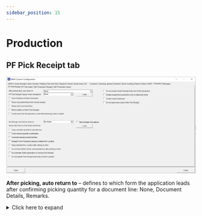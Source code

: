 ```yaml
---
sidebar_position: 15
---
```


# Production

## PF Pick Receipt tab

![Production ProcessForce Pick Receipt](./media/production/cc-production-pf-pick-receipt.png)

**After picking, auto return to** – defines to which form the application leads after confirming picking quantity for a document line: None, Document Details, Remarks.
    <details>
    <summary>Click here to expand</summary>
    <div>
    **Document Details Workflow**

        ![Document Details Workflow](./media/return-grpo/document-details-workflow.png)

        **Remarks**

        ![Remarks](./media/production/remarks.png)
    </div>
    </details>

**PF Pick Receipt PopUp Timer checkpoint** – None, Select the base document, Select Item on the list, Pick quantity to the first line, Save Document

**Scan DocNum on Base Document** – On selecting the Pick Receipt or Manufacturing Order window, scanning will work by DocNum instead of DocEntry.

**Show only picked items from all pick receipts** – narrow the list of displayed Items to only those with a picked quantity greater than 0.

**Show only Final Good Item** – narrow the list of displayed items to only the Final Good Item.

**Block creation of new Pick Receipts** –  this option blocks the user from creating new Pick Receipts. WMS users will be able only to work on Pick Receipts created in the SAP. Enabling this option disables the following option: "Create new Pick Receipt when a new Manufacturing Order is added."

**Create a new Pick Receipt when a new Manufacturing Order is added** – creates a new Pick Receipt Instead of adding its content to the currently opened one.

**Set Storage Unit default action and Skip Storage Unit options** – after selecting a line, Storage Unit options are displayed, allowing a user to create storage units or continue packing the last created one. Selecting a default action, "New SU" or "New SU Each Pick," will automatically skip displaying Storage Unit options.

    <details>
    <summary>Click here to expand</summary>
    <div>
    After selecting a line, Storage Unit options allow users to create storage units or continue packing the last created one.

    Selecting a default action, either "New SU" or "New SU Each Pick" will automatically skip displaying Storage Unit options.

        ![Storage Unit](./media/production/storage-unit.png)
    </div>
    </details>

**Show extra field on Pick Batch Workflow** – displays an extra field on selecting batch if and only if the SQL query was provided after pressing the "Load" button:

    <details>
    <summary>Click here to expand</summary>
    <div>
    ![Extra Field](./media/production/extra-field.png)
    </div>
    </details>

**Copy available quantity to Quantity box** – copies remaining quantity to the quantity box.

**Force manual quantity confirmation** – blocks the "Fast scan" on the document. For each performed scan, the user has to manually confirm the quantity, i.e., press the save button before adding the item with a scan.

**Overwrite already picked batches** – when a Batch is already picked for a line, for example, in SAP Business One, then picking the same batch in WMS will overwrite its quantity rather than adding to what was already picked.

**Receipt from production always to default Bin Location** – when receipting to a warehouse with bin locations, the default bin will be automatically chosen. Selecting other bin locations will be blocked.

**Keep selected Bin Location after adding an item** – after picking an Item, the Bin Location field will not be cleared (keeping the same Bin Location)

**Do not clear Batch, Serial, and quantity after picking an item** – changed from the old version where those fields were not cleared after picking.

**No automatic batch generation on saving Pick Receipt** – by default, when picking a batch item is not required to enter a batch number – it will be generated automatically. This option disables this feature.

**Do not update the Pick Receipt each time an Item is picked** – by default when an item is picked, the Pick Receipt document is updated, and information about it is displayed. Enabling this checkbox will disable this feature. To update the Pick Receipt, a user will have to save the transaction from the "Remarks" window, which will, by default, create a Goods Receipt document.

**Do not create Goods Receipt at the end of the transaction** - Pressing the Save to DB button on the "Remarks" window will not create a Goods Receipt document – allowing to create such a document from the SAP Business One level.
Enabling this option will disable the possibility of creating Storage Units on the Pick Receipt transaction, as creating the Goods Receipt document in SAP B1 will lead to a loss of information about the Storage Units. The Storage Units Options window will also be skipped.

<details>
<summary>Click here to expand</summary>
<div>
    ![Remarks Wndow](./media/production/remarks-window.png)
</div>
</details>

**Enable Receipt From Production only on data entry level** - To create a Receipt From Production, i.e., a Goods Receipt document, the user has to enter the line and then press the right arrow to enter the Remarks window:
<details>
<summary>Click here to expand</summary>
<div>
    ![Receipt from Production](./media/production/receipts-from-production.png)
</div>
</details>

**Enable Select Employee** - gives possibility to receipt the quantity as one of the users configured in SAP Business One.

<details>
<summary>Click here to expand</summary>
<div>
    ![Select Employee](./media/production/enable-select-employee.png)
</div>
</details>

**Do not save every scan to the Pick Receipt** - possibility to remain on the Quantity screen and scan labels one by one without updating the Pick Receipt every time, but only after pressing Save.

## PF Pick Order tab

![Pick Order](./media/custom-configuration-after-scanning.webp)

**After scanning the item, auto return to** – choose to go either to the Document Details or stay on the Quantity form after scanning an Item barcode

**PF Pick Order PopUp Timer checkpoint** – None, Select the base document, Select Item on the list, Pick quantity to the first line, Save Document. It is possibile to set pop-up timer checkpoint for one of the points.

**Copy available quantities to the Quantity box in Pick Order** – copies available quantity to the quantity box.

**Enable Substitutes Items in Pick Order** – the option allows use in Pick Order. The option can be deactivated when not needed.

**Block creation of new Pick Orders** - block adding items from different Manufacturing Orders - removes button from the Add tooltip.
    <details>
    <summary>Click here to expand</summary>
    <div>
    ![Pick Order](./media/production/items-to-pick-order.png)
    </div>
    </details>

**Scan DocNum on Base Document** – on selecting a Pick Order or Manufacturing Order window; scanning will work by DocNum instead of DocEntry.

**Do not create a Goods Issue at the end of the transaction** – when this option is checked, a Goods Issue document is not created at the end of the transaction. The user then can confirm and create it from ProcessForce → Pick Order level.

## SAP Production Receipt tab

![Custom Configuration](./media/custom-configuration-production-sap-production-receipt.webp)

**After picking, auto return to:** – defines to which form the application goes back after confirmation of receipt on a document line. The available options: Document Details and Item Details

**Force manual quantity confirmation** – checking this checkbox force manual quantity confirmation – scanned quantity will be added to a quantity field but must be confirmed by pressing the–screen button. If the checkbox is not checked, the scanned quantity is automatically approved.

**Enable adding Items with an empty Bin Code field** – this option allows you to add items from bins without indicating a specific location.

**Scan DocNum on the Base Document selection window** – checking this option allows you to scan a document by Docnum, not by DocEntry, if a base document was chosen.

**Forbid receipt of greater quantities than defined on the Production Order.** When the option is checked, receiving a quantity larger than it is on the related Manufacturing Order is impossible.

**Permit receipt of each Batch only once** – this option allows you to receive a specific batch number only once.

**Keep the selected Bin Location after adding an Item** – self-explanatory.

## SAP Production Issue tab

![SAP Production Issue](./media/cc-sap-production-issue.webp)

**Skip Warehouse selection** – the warehouse selection screen is not displayed.

**Forbid ordering greater quantities than on Order** – when the option is checked, it is impossible to set an amount larger than it is on the related Manufacturing Order.

**Enable temporary data store for SAP Production Issue** – enables to go back to create a document that was not saved yet.

**Scan DocNum on the Base Document selection window** – checking this option allows you to scan a document by Docnum, not by DocEntry, if a base document was chosen.
